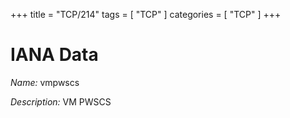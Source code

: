 +++
title = "TCP/214"
tags = [ "TCP" ]
categories = [ "TCP" ]
+++

# IANA Data

_Name:_ vmpwscs

_Description:_ VM PWSCS

